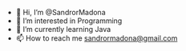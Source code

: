 - 👋 Hi, I’m @SandrorMadona
- 👀 I’m interested in Programming
- 🌱 I’m currently learning Java
- 📫 How to reach me sandrormadona@gmail.com

<!---
SandrorMadona/SandrorMadona is a ✨ special ✨ repository because its `README.md` (this file) appears on your GitHub profile.
You can click the Preview link to take a look at your changes.
--->
